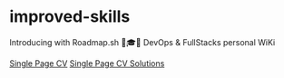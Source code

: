 # improved-skills
Introducing with Roadmap.sh 🚀🎓🧠 DevOps & FullStacks personal WiKi

[Single Page CV](https://roadmap.sh/projects/single-page-cv)
[Single Page CV Solutions](https://roadmap.sh/projects/single-page-cv/solutions?u=66febed1366148ee283ed41e)
